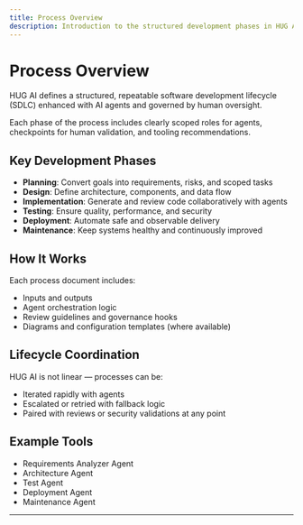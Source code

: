 ```yaml
---
title: Process Overview
description: Introduction to the structured development phases in HUG AI.
---
```


# Process Overview

HUG AI defines a structured, repeatable software development lifecycle (SDLC) enhanced with AI agents and governed by human oversight.

Each phase of the process includes clearly scoped roles for agents, checkpoints for human validation, and tooling recommendations.

## Key Development Phases

- **Planning**: Convert goals into requirements, risks, and scoped tasks
- **Design**: Define architecture, components, and data flow
- **Implementation**: Generate and review code collaboratively with agents
- **Testing**: Ensure quality, performance, and security
- **Deployment**: Automate safe and observable delivery
- **Maintenance**: Keep systems healthy and continuously improved

## How It Works

Each process document includes:
- Inputs and outputs
- Agent orchestration logic
- Review guidelines and governance hooks
- Diagrams and configuration templates (where available)

## Lifecycle Coordination

HUG AI is not linear — processes can be:
- Iterated rapidly with agents
- Escalated or retried with fallback logic
- Paired with reviews or security validations at any point

## Example Tools

- Requirements Analyzer Agent
- Architecture Agent
- Test Agent
- Deployment Agent
- Maintenance Agent

---


